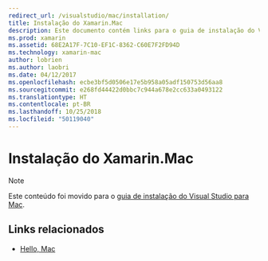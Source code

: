 ```yaml
---
redirect_url: /visualstudio/mac/installation/
title: Instalação do Xamarin.Mac
description: Este documento contém links para o guia de instalação do Visual Studio para Mac, que descreve como instalar Xamarin.Mac para desenvolvimento do macOS.
ms.prod: xamarin
ms.assetid: 68E2A17F-7C10-EF1C-8362-C60E7F2FD94D
ms.technology: xamarin-mac
author: lobrien
ms.author: laobri
ms.date: 04/12/2017
ms.openlocfilehash: ecbe3bf5d0506e17e5b958a05adf150753d56aa8
ms.sourcegitcommit: e268fd44422d0bbc7c944a678e2cc633a0493122
ms.translationtype: HT
ms.contentlocale: pt-BR
ms.lasthandoff: 10/25/2018
ms.locfileid: "50119040"
---
```

# <a name="xamarinmac-installation"></a>Instalação do Xamarin.Mac

> [!NOTE]
> Este conteúdo foi movido para o [guia de instalação do Visual Studio para Mac](https://docs.microsoft.com/visualstudio/mac/installation).

## <a name="related-links"></a>Links relacionados

- [Hello, Mac](~/mac/get-started/hello-mac.md)
